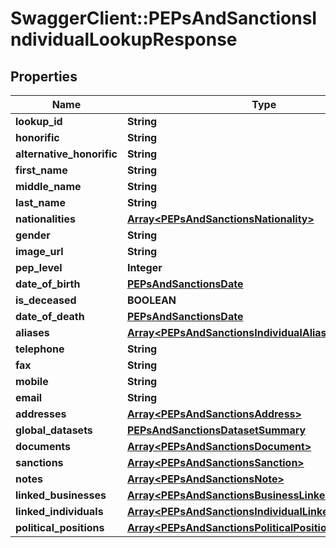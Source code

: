 # SwaggerClient::PEPsAndSanctionsIndividualLookupResponse

## Properties
Name | Type | Description | Notes
------------ | ------------- | ------------- | -------------
**lookup_id** | **String** |  | 
**honorific** | **String** |  | 
**alternative_honorific** | **String** |  | 
**first_name** | **String** |  | 
**middle_name** | **String** |  | 
**last_name** | **String** |  | 
**nationalities** | [**Array&lt;PEPsAndSanctionsNationality&gt;**](PEPsAndSanctionsNationality.md) |  | 
**gender** | **String** |  | 
**image_url** | **String** |  | 
**pep_level** | **Integer** |  | 
**date_of_birth** | [**PEPsAndSanctionsDate**](PEPsAndSanctionsDate.md) |  | 
**is_deceased** | **BOOLEAN** |  | 
**date_of_death** | [**PEPsAndSanctionsDate**](PEPsAndSanctionsDate.md) |  | 
**aliases** | [**Array&lt;PEPsAndSanctionsIndividualAliases&gt;**](PEPsAndSanctionsIndividualAliases.md) |  | 
**telephone** | **String** |  | 
**fax** | **String** |  | 
**mobile** | **String** |  | 
**email** | **String** |  | 
**addresses** | [**Array&lt;PEPsAndSanctionsAddress&gt;**](PEPsAndSanctionsAddress.md) |  | 
**global_datasets** | [**PEPsAndSanctionsDatasetSummary**](PEPsAndSanctionsDatasetSummary.md) |  | 
**documents** | [**Array&lt;PEPsAndSanctionsDocument&gt;**](PEPsAndSanctionsDocument.md) |  | 
**sanctions** | [**Array&lt;PEPsAndSanctionsSanction&gt;**](PEPsAndSanctionsSanction.md) |  | 
**notes** | [**Array&lt;PEPsAndSanctionsNote&gt;**](PEPsAndSanctionsNote.md) |  | 
**linked_businesses** | [**Array&lt;PEPsAndSanctionsBusinessLinkedToIndividual&gt;**](PEPsAndSanctionsBusinessLinkedToIndividual.md) |  | 
**linked_individuals** | [**Array&lt;PEPsAndSanctionsIndividualLinkedToIndividual&gt;**](PEPsAndSanctionsIndividualLinkedToIndividual.md) |  | 
**political_positions** | [**Array&lt;PEPsAndSanctionsPoliticalPosition&gt;**](PEPsAndSanctionsPoliticalPosition.md) |  | 


